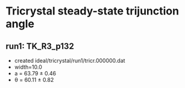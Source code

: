 # Tricrystal steady-state trijunction angle

## run1: TK_R3_p132
* created ideal/tricrystal/run1/tricr.000000.dat
* width=10.0
* a = 63.79 &plusmn; 0.46
* &theta; = 60.11 &plusmn; 0.82 

